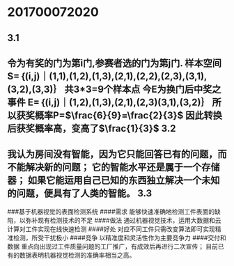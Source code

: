 ﻿
201700072020
==========
3.1
----------
令为有奖的门为第i门,参赛者选的门为第j门.
样本空间S=｛(i,j)｜(1,1),(1,2),(1,3),(2,1),(2,2),(2,3),(3,1),(3,2),(3,3)｝
共3*3=9个样本点
今E为换门后中奖之事件
E=｛(i,j)｜(1,2),(1,3),(2,1),(2,3)(3,1),(3,2)｝
所以获奖概率P=$\frac{6}{9}=\frac{2}{3}$
因此转换后获奖概率高，变高了$\frac{1}{3}$
3.2
----------
我认为房间没有智能，因为它只能回答已有的问题，而不能解决新的问题；
它的智能水平还是属于一个存储器；
如果它能运用自己已知的东西独立解决一个未知的问题，便具有了人类的智能。
3.3
----------
###基于机器视觉的表面检测系统
####需求
能够快速准确地检测工件表面的缺陷，以弥补现有检测技术的不足
####做法
通过机器视觉技术，运用大数据和云计算对工件实现在线快速检测
####好处
对应不同工件只需改变算法即可实现精准检测，所受干扰极小
####竞争
以精准度和灵活性作为主要竞争力
####交付和数据
重点向出现过工件质量问题的工厂推广，有成效后再进行二次宣传；
目前已有的数据表明机器视觉检测的准确率相当之高。	

